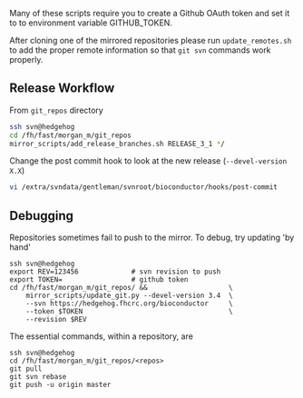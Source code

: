 Many of these scripts require you to create a Github OAuth token and set it to
to environment variable GITHUB_TOKEN.

After cloning one of the mirrored repositories please run `update_remotes.sh`
to add the proper remote information so that `git svn` commands work properly.

## Release Workflow

From `git_repos` directory

```bash
ssh svn@hedgehog
cd /fh/fast/morgan_m/git_repos
mirror_scripts/add_release_branches.sh RELEASE_3_1 */
```

Change the post commit hook to look at the new release (`--devel-version X.X`)
```bash
vi /extra/svndata/gentleman/svnroot/bioconductor/hooks/post-commit
```

## Debugging

Repositories sometimes fail to push to the mirror. To debug, try
updating 'by hand'

```
ssh svn@hedgehog
export REV=123456             # svn revision to push
export TOKEN=                 # github token
cd /fh/fast/morgan_m/git_repos/ &&                    \
    mirror_scripts/update_git.py --devel-version 3.4  \
    --svn https://hedgehog.fhcrc.org/bioconductor     \
    --token $TOKEN                                    \
    --revision $REV
```

The essential commands, within a repository, are

```
ssh svn@hedgehog
cd /fh/fast/morgan_m/git_repos/<repos>
git pull
git svn rebase
git push -u origin master
```
